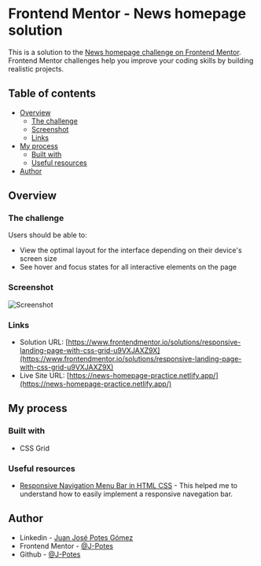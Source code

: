 # Frontend Mentor - News homepage solution

This is a solution to the [News homepage challenge on Frontend Mentor](https://www.frontendmentor.io/challenges/news-homepage-H6SWTa1MFl). Frontend Mentor challenges help you improve your coding skills by building realistic projects. 

## Table of contents

- [Overview](#overview)
  - [The challenge](#the-challenge)
  - [Screenshot](#screenshot)
  - [Links](#links)
- [My process](#my-process)
  - [Built with](#built-with)
  - [Useful resources](#useful-resources)
- [Author](#author)

## Overview

### The challenge

Users should be able to:

- View the optimal layout for the interface depending on their device's screen size
- See hover and focus states for all interactive elements on the page

### Screenshot

![Screenshot](https://user-images.githubusercontent.com/119544731/227747399-734a3e6f-c56c-4dc3-ad4f-67a1785119cc.png)

### Links

- Solution URL: [https://www.frontendmentor.io/solutions/responsive-landing-page-with-css-grid-u9VXJAXZ9X](https://www.frontendmentor.io/solutions/responsive-landing-page-with-css-grid-u9VXJAXZ9X)
- Live Site URL: [https://news-homepage-practice.netlify.app/](https://news-homepage-practice.netlify.app/)

## My process

### Built with

- CSS Grid

### Useful resources

- [Responsive Navigation Menu Bar in HTML CSS](https://www.codingnepalweb.com/responsive-navigation-menu-bar-html-css/) - This helped me to understand how to easily implement a responsive navegation bar.

## Author

- Linkedin - [Juan José Potes Gómez](https://www.linkedin.com/in/juan-jose-potes-gomez/)
- Frontend Mentor - [@J-Potes](https://www.frontendmentor.io/profile/J-Potes)
- Github - [@J-Potes](https://github.com/J-Potes)

